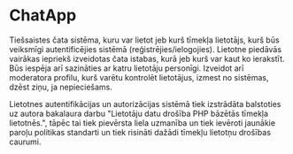 # ChatApp
Tiešsaistes čata sistēma, kuru var lietot jeb kurš tīmekļa lietotājs, kurš būs veiksmīgi autentificējies sistēmā (reģistrējies/ielogojies). 
Lietotne piedāvās vairākas iepriekš izveidotas čata istabas, kurā jeb kurš var kaut ko ierakstīt. Būs iespēja arī sazināties ar katru lietotāju personīgi.
Izveidot arī moderatora profilu, kurš varētu kontrolēt lietotājus, izmest no sistēmas, dzēst ziņu, ja nepieciešams.

Lietotnes autentifikācijas un autorizācijas sistēmā tiek izstrādāta balstoties uz autora bakalaura darbu "Lietotāju datu drošība PHP bāzētās tīmekļa lietotnēs.", tāpēc tai tiek pievērsta liela uzmanība un tiek ievēroti jaunākie paroļu politikas standarti un tiek risināti dažādi tīmekļu lietotņu drošības caurumi.
